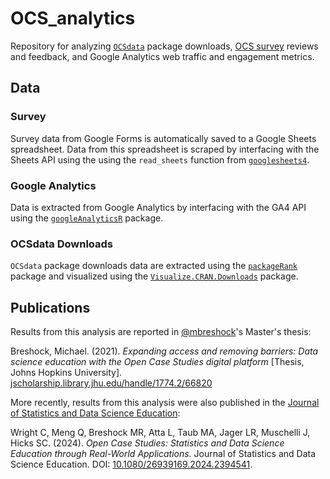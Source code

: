 # OCS_analytics
Repository for analyzing [`OCSdata`](https://github.com/opencasestudies/OCSdata) package downloads, [OCS survey](https://docs.google.com/forms/d/e/1FAIpQLSfpN4FN3KELqBNEgf2Atpi7Wy7Nqy2beSkFQINL7Y5sAMV5_w/viewform) reviews and feedback, and Google Analytics web traffic and engagement metrics.

## Data
### Survey
Survey data from Google Forms is automatically saved to a Google Sheets spreadsheet. Data from this spreadsheet is scraped by interfacing with the Sheets API using the using the  `read_sheets` function from [`googlesheets4`](https://googlesheets4.tidyverse.org/). 

### Google Analytics
Data is extracted from Google Analytics by interfacing with the GA4 API using the [`googleAnalyticsR`](https://github.com/8-bit-sheep/googleAnalyticsR/) package. 

### OCSdata Downloads
`OCSdata` package downloads data are extracted using the [`packageRank`](https://github.com/lindbrook/packageRank/tree/master) package and visualized using the [`Visualize.CRAN.Downloads`](https://github.com/mponce0/Visualize.CRAN.Downloads) package. 

## Publications
Results from this analysis are reported in [@mbreshock](https://github.com/mbreshock)'s Master's thesis:

Breshock, Michael. (2021). *Expanding access and removing barriers: Data science education with the Open Case Studies digital platform* [Thesis, Johns Hopkins University]. [jscholarship.library.jhu.edu/handle/1774.2/66820](https://jscholarship.library.jhu.edu/handle/1774.2/66820)

More recently, results from this analysis were also published in the [Journal of Statistics and Data Science Education](https://www.tandfonline.com/journals/ujse21):

Wright C, Meng Q, Breshock MR, Atta L, Taub MA, Jager LR, Muschelli J, Hicks SC. (2024). *Open Case Studies: Statistics and Data Science Education through Real-World Applications.* Journal of Statistics and Data Science Education. DOI: [10.1080/26939169.2024.2394541](https://doi.org/10.1080/26939169.2024.2394541).
